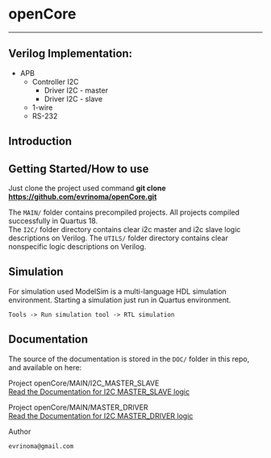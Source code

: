 # openCore
--------------------------------------------
Verilog Implementation:
--------------------------------------------
* APB
    * Controller I2C  
        * Driver I2C - master
        * Driver I2C - slave
    * 1-wire
    * RS-232

Introduction
--------------------------------------------


Getting Started/How to use
--------------------------------------------
   Just clone the project used command **git clone https://github.com/evrinoma/openCore.git**
   
   The  `MAIN/` folder contains precompiled projects. All projects compiled successfully in Quartus 18.<br>
   The  `I2C/` folder directory contains clear i2c master and i2c slave logic descriptions on Verilog.
   The  `UTILS/` folder directory contains clear nonspecific logic descriptions on Verilog.

Simulation
--------------------------------------------
   For simulation used ModelSim is a multi-language HDL simulation environment. Starting a simulation just run in Quartus environment. 
   
    Tools -> Run simulation tool -> RTL simulation 

Documentation
--------------------------------------------
The source of the documentation is stored in the `DOC/` folder
in this repo, and available on here:

   Project openCore/MAIN/I2C_MASTER_SLAVE<br>
   [Read the Documentation for I2C MASTER_SLAVE logic](https://github.com/evrinoma/openCore/blob/master/DOC/I2C_MASTER_SLAVE.md)

   Project openCore/MAIN/MASTER_DRIVER<br>
   [Read the Documentation for I2C MASTER_DRIVER logic](https://github.com/evrinoma/openCore/blob/master/DOC/MASTER_DRIVER.md)



Author

    evrinoma@gmail.com
